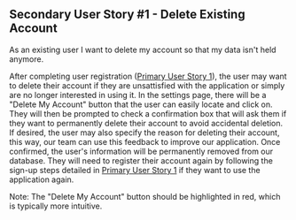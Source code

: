 ## Secondary User Story #1 - Delete Existing Account

As an existing user I want to delete my account so that my data isn't held anymore.

After completing user registration ([Primary User Story 1](./Primary1.md)), the user may want to delete their account if they are unsattisfied with the application or simply are no longer interested in using it. In the settings page, there will be a "Delete My Account" button that the user can easily locate and click on. They will then be prompted to check a confirmation box that will ask them if they want to permanently delete their account to avoid accidental deletion. If desired, the user may also specify the reason for deleting their account, this way, our team can use this feedback to improve our application. Once confirmed, the user's information will be permanently removed from our database. They will need to register their account again by following the sign-up steps detailed in [Primary User Story 1](./Primary1.md) if they want to use the application again. 

Note: The "Delete My Account" button should be highlighted in red, which is typically more intuitive. 
